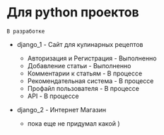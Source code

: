 # Для python проектов 
```
В разработке
```
* django_1 - Сайт для кулинарных рецептов
  * Авторизация и Регистрация - Выполненно
  * Добавление статьи  - Выполненно
  * Комментарии к статьям - В процессе
  * Рекомендательная система - В процессе
  * Профайл пользователя - В процессе
  * API  - В процессе
  
* django_2 - Интернет Магазин
  * пока еще не придумал какой )

